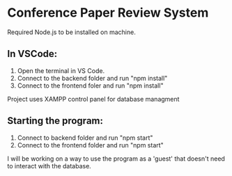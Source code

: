 # Conference Paper Review System

Required Node.js to be installed on machine.

## In VSCode:

1. Open the terminal in VS Code.
2. Connect to the backend folder and run "npm install"
3. Connect to the frontend foler and run "npm install"

Project uses XAMPP control panel for database managment

## Starting the program:

1. Connect to backend folder and run "npm start"
2. Connect to the frontend folder and run "npm start"

I will be working on a way to use the program as a 'guest' that doesn't need to interact with the database.
